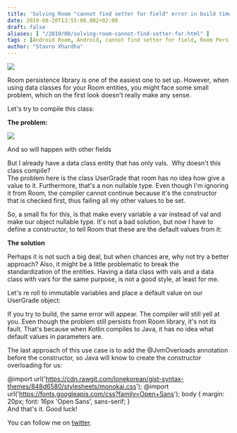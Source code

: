 ```yaml
---
title: 'Solving Room "cannot find setter for field" error in build time'
date: 2019-08-20T13:55:00.002+02:00
draft: false
aliases: [ "/2019/08/solving-room-cannot-find-setter-for.html" ]
tags : [Android Room, Android, cannot find setter for field, Room Persistence]
author: "Stavro Xhardha"
---
```


[![](https://1.bp.blogspot.com/-U7d19cdLM_4/XVvdf_PApeI/AAAAAAAAO9E/CbjeihCRP1YHfP7fWMrJ2OcY-s9uIpVigCLcBGAs/s1600/cristian-baron-dPFaq7RVzbQ-unsplash.jpg)](https://1.bp.blogspot.com/-U7d19cdLM_4/XVvdf_PApeI/AAAAAAAAO9E/CbjeihCRP1YHfP7fWMrJ2OcY-s9uIpVigCLcBGAs/s1600/cristian-baron-dPFaq7RVzbQ-unsplash.jpg)

  
Room persistence library is one of the easiest one to set up. However, when using data classes for your Room entities, you might face some small problem, which on the first look doesn't really make any sense.  
  
Let's try to compile this class:  
  
**The problem:**  
  

[![](https://1.bp.blogspot.com/-PPgod4Z5IjM/XVvPC7EQlaI/AAAAAAAAO84/VoCX0RocUjALqQP9_ulYwKZWrPZP2pSfgCLcBGAs/s1600/Screenshot_1.png)](https://1.bp.blogspot.com/-PPgod4Z5IjM/XVvPC7EQlaI/AAAAAAAAO84/VoCX0RocUjALqQP9_ulYwKZWrPZP2pSfgCLcBGAs/s1600/Screenshot_1.png)

And so will happen with other fields

  
But I already have a data class entity that has only vals.  Why doesn't this class compile?  
The problem here is the class UserGrade that room has no idea how give a value to it. Furthermore, that's a non nullable type. Even though I'm ignoring it from Room, the compiler cannot continue because it's the constructor that is checked first, thus failing all my other values to be set.  
  
So, a small fix for this, is that make every variable a var instead of val and make our object nullable type. It's not a bad solution, but now I have to define a constructor, to tell Room that these are the default values from it:   
  
  
**The solution**  
  
Perhaps it is not such a big deal, but when chances are, why not try a better approach? Also, it might be a little problematic to break the standardization of the entities. Having a data class with vals and a data class with vars for the same purpose, is not a good style, at least for me.   
  
Let's re roll to immutable variables and place a default value on our UserGrade object:  
  
If you try to build, the same error will appear. The compiler will still yell at you. Even though the problem still persists from Room library, it's not its fault. That's because when Kotlin compiles to Java, it has no idea what default values in parameters are.    
  
The last approach of this use case is to add the @JvmOverloads annotation before the constructor, so Java will know to create the constructor overloading for us:  
  
@import url('https://cdn.rawgit.com/lonekorean/gist-syntax-themes/848d6580/stylesheets/monokai.css'); @import url('https://fonts.googleapis.com/css?family=Open+Sans'); body { margin: 20px; font: 16px 'Open Sans', sans-serif; }  
And that's it. Good luck!  
  
You can follow me on [twitter](https://twitter.com/suspendfunction).